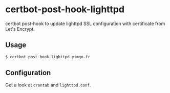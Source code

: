 # certbot-post-hook-lighttpd

certbot post-hook to update lighttpd SSL configuration with certificate from Let's Encrypt.

## Usage

```bash
$ certbot-post-hook-lighttpd yimgo.fr
```

## Configuration

Get a look at `crontab` and `lighttpd.conf`.
